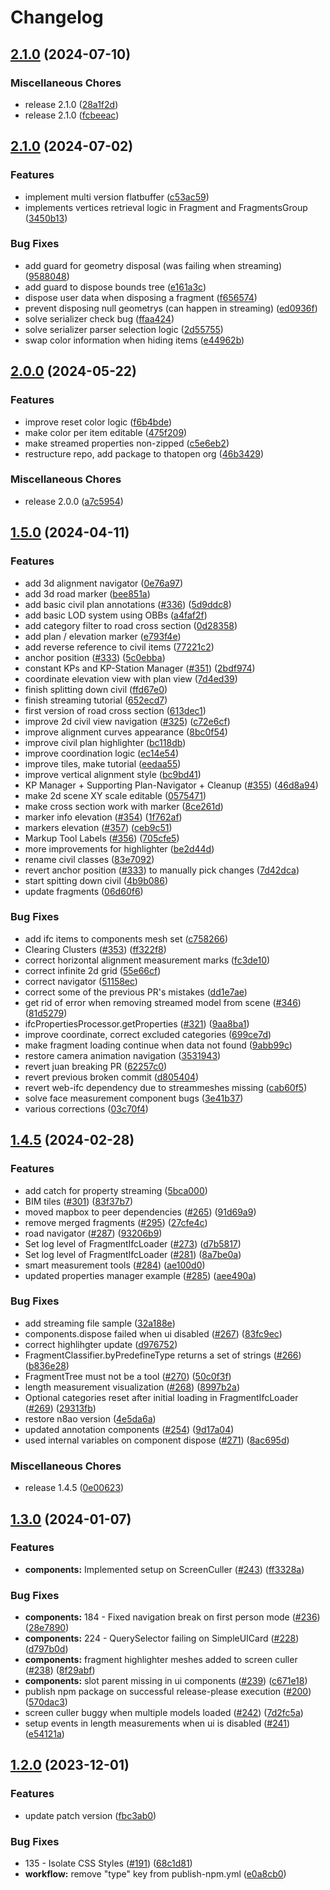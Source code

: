 # Changelog

## [2.1.0](https://github.com/ThatOpen/engine_fragment/compare/v2.1.0...v2.1.0) (2024-07-10)


### Miscellaneous Chores

* release 2.1.0 ([28a1f2d](https://github.com/ThatOpen/engine_fragment/commit/28a1f2d52f6f0705f27523cfe82e5792eb782897))
* release 2.1.0 ([fcbeeac](https://github.com/ThatOpen/engine_fragment/commit/fcbeeacf85c4b692784ce1e8538e072b74f866ae))

## [2.1.0](https://github.com/ThatOpen/engine_fragment/compare/v2.0.0...v2.1.0) (2024-07-02)


### Features

* implement multi version flatbuffer ([c53ac59](https://github.com/ThatOpen/engine_fragment/commit/c53ac590ab69c5725b6ef4e124fa2e7660bf1741))
* implements vertices retrieval logic in Fragment and FragmentsGroup ([3450b13](https://github.com/ThatOpen/engine_fragment/commit/3450b13c280f5cb728ff14a153d020c737974adf))


### Bug Fixes

* add guard for geometry disposal (was failing when streaming) ([9588048](https://github.com/ThatOpen/engine_fragment/commit/95880486e5f657a0c6c9267cfb2bda3f9d02a12b))
* add guard to dispose bounds tree ([e161a3c](https://github.com/ThatOpen/engine_fragment/commit/e161a3c3c8b17393994effde7c501d6f253d0350))
* dispose user data when disposing a fragment ([f656574](https://github.com/ThatOpen/engine_fragment/commit/f6565745ed225d0af70f5e2dd99cc04f2fc626f6))
* prevent disposing null geometrys (can happen in streaming) ([ed0936f](https://github.com/ThatOpen/engine_fragment/commit/ed0936fed39d71664349f4b859f61cda0f872b2a))
* solve serializer check bug ([ffaa424](https://github.com/ThatOpen/engine_fragment/commit/ffaa4247558e6cd8e06061c0bcce974b9d3f6b04))
* solve serializer parser selection logic ([2d55755](https://github.com/ThatOpen/engine_fragment/commit/2d55755600842591e7e0c35a59f90888ace9fe59))
* swap color information when hiding items ([e44962b](https://github.com/ThatOpen/engine_fragment/commit/e44962bb02ba5855e9afc2b805baca837bf55f3b))

## [2.0.0](https://github.com/ThatOpen/engine_fragment/compare/v1.5.0...v2.0.0) (2024-05-22)


### Features

* improve reset color logic ([f6b4bde](https://github.com/ThatOpen/engine_fragment/commit/f6b4bde8527f32dbcaad9d130746c72effc19421))
* make color per item editable ([475f209](https://github.com/ThatOpen/engine_fragment/commit/475f209f3ac20a3f499391c4c44751762e0b4289))
* make streamed properties non-zipped ([c5e6eb2](https://github.com/ThatOpen/engine_fragment/commit/c5e6eb2d7d24eb8c95316867e6763cb2c4c058a8))
* restructure repo, add package to thatopen org ([46b3429](https://github.com/ThatOpen/engine_fragment/commit/46b34293fef7d69e1d6b63f66ccd6e42f4aaa8df))


### Miscellaneous Chores

* release 2.0.0 ([a7c5954](https://github.com/ThatOpen/engine_fragment/commit/a7c59541eb308331ef29a230f4da057131dc89a7))

## [1.5.0](https://github.com/ThatOpen/engine_components/compare/v1.4.5...v1.5.0) (2024-04-11)


### Features

* add 3d alignment navigator ([0e76a97](https://github.com/ThatOpen/engine_components/commit/0e76a9757cde3e522f6ccd3186988f5f1fdea25a))
* add 3d road marker ([bee851a](https://github.com/ThatOpen/engine_components/commit/bee851a8b627d528c6c9e29d9fed87fbace3048a))
* add basic civil plan annotations ([#336](https://github.com/ThatOpen/engine_components/issues/336)) ([5d9ddc8](https://github.com/ThatOpen/engine_components/commit/5d9ddc83986851fc152ed3e26d9a66d55447354b))
* add basic LOD system using OBBs ([a4faf2f](https://github.com/ThatOpen/engine_components/commit/a4faf2f1080822a409ebaaaf8684b46c385ee7f4))
* add category filter to road cross section ([0d28358](https://github.com/ThatOpen/engine_components/commit/0d283587a0ca1535202a6be1a6f4a32adbbbd9be))
* add plan / elevation marker ([e793f4e](https://github.com/ThatOpen/engine_components/commit/e793f4e804f6bf7b4774362b4dc8a94841bd1b29))
* add reverse reference to civil items ([77221c2](https://github.com/ThatOpen/engine_components/commit/77221c2aee67bcf555af6ec95e650f10d7ffeee1))
* anchor position ([#333](https://github.com/ThatOpen/engine_components/issues/333)) ([5c0ebba](https://github.com/ThatOpen/engine_components/commit/5c0ebba19134925b7259ab4f3d4be4060a1ff850))
* constant KPs and KP-Station Manager ([#351](https://github.com/ThatOpen/engine_components/issues/351)) ([2bdf974](https://github.com/ThatOpen/engine_components/commit/2bdf974f0176f1987bad46406e01982fa639c548))
* coordinate elevation view with plan view ([7d4ed39](https://github.com/ThatOpen/engine_components/commit/7d4ed394db255b99721b32705431b7319982a3a6))
* finish splitting down civil ([ffd67e0](https://github.com/ThatOpen/engine_components/commit/ffd67e0df57fc984156befa844fc0cea8aae7beb))
* finish streaming tutorial ([652ecd7](https://github.com/ThatOpen/engine_components/commit/652ecd729bb9fcafa4a974ec981af97581d0717f))
* first version of road cross section ([613dec1](https://github.com/ThatOpen/engine_components/commit/613dec1308726b91aadff1e354ca6d698366b2bb))
* improve 2d civil view navigation ([#325](https://github.com/ThatOpen/engine_components/issues/325)) ([c72e6cf](https://github.com/ThatOpen/engine_components/commit/c72e6cf6c7a1a06ef53ef41edf2d3246c70d7590))
* improve alignment curves appearance ([8bc0f54](https://github.com/ThatOpen/engine_components/commit/8bc0f546fae1e41c5798ef3ba76471622ed01263))
* improve civil plan highlighter ([bc118db](https://github.com/ThatOpen/engine_components/commit/bc118db1e564a79a7773a02e18db9191c8949f17))
* improve coordination logic ([ec14e54](https://github.com/ThatOpen/engine_components/commit/ec14e5425b66bbfac85806305f5c8ee7a3c259a0))
* improve tiles, make tutorial ([eedaa55](https://github.com/ThatOpen/engine_components/commit/eedaa559bc4491441b8392ff98deb69d372acf95))
* improve vertical alignment style ([bc9bd41](https://github.com/ThatOpen/engine_components/commit/bc9bd41238d630f03416deb8e9d918a423da28dd))
* KP Manager + Supporting Plan-Navigator + Cleanup ([#355](https://github.com/ThatOpen/engine_components/issues/355)) ([46d8a94](https://github.com/ThatOpen/engine_components/commit/46d8a94a88505473033cf3d08d9cc0ccf90f353a))
* make 2d scene XY scale editable ([0575471](https://github.com/ThatOpen/engine_components/commit/0575471033d3996210c5ed21f3c681b6784ca81f))
* make cross section work with marker ([8ce261d](https://github.com/ThatOpen/engine_components/commit/8ce261d24288d03dd6a71cc603d7839a8ceb5603))
* marker info elevation ([#354](https://github.com/ThatOpen/engine_components/issues/354)) ([1f762af](https://github.com/ThatOpen/engine_components/commit/1f762af388936822512d00f6be08f12789640c7c))
* markers elevation ([#357](https://github.com/ThatOpen/engine_components/issues/357)) ([ceb9c51](https://github.com/ThatOpen/engine_components/commit/ceb9c5161a08d7ee6300371f63470876c0ab02ce))
* Markup Tool Labels ([#356](https://github.com/ThatOpen/engine_components/issues/356)) ([705cfe5](https://github.com/ThatOpen/engine_components/commit/705cfe5cef101a76882c5fc50788c0d9dcf19258))
* more improvements for highlighter ([be2d44d](https://github.com/ThatOpen/engine_components/commit/be2d44d424ddc7c05ac2aa9e073f4f5fbe8cb217))
* rename civil classes ([83e7092](https://github.com/ThatOpen/engine_components/commit/83e70928147ebc10ca55c748518cfefe99c55096))
* revert anchor position ([#333](https://github.com/ThatOpen/engine_components/issues/333)) to manually pick changes ([7d42dca](https://github.com/ThatOpen/engine_components/commit/7d42dca582c290d527505b5d75cddd122a30784a))
* start spitting down civil ([4b9b086](https://github.com/ThatOpen/engine_components/commit/4b9b0863ea992da9f331e22b2dfc853b696e5cb1))
* update fragments ([06d60f6](https://github.com/ThatOpen/engine_components/commit/06d60f6a6f6bffcac6fe9d3d22f8fb88d4431125))


### Bug Fixes

* add ifc items to components mesh set ([c758266](https://github.com/ThatOpen/engine_components/commit/c7582668833ca57c82966226fca326af7d893cf4))
* Clearing Clusters ([#353](https://github.com/ThatOpen/engine_components/issues/353)) ([ff322f8](https://github.com/ThatOpen/engine_components/commit/ff322f85e8c0679e1c88cfc2da42132b2a05274d))
* correct horizontal alignment measurement marks ([fc3de10](https://github.com/ThatOpen/engine_components/commit/fc3de10825e8ae6bece26784a23585a0406033dc))
* correct infinite 2d grid ([55e66cf](https://github.com/ThatOpen/engine_components/commit/55e66cfa9fb7884de6e2b3c31196f1c94b3630a6))
* correct navigator ([51158ec](https://github.com/ThatOpen/engine_components/commit/51158ec961492a94d53c874874409ac5291f427e))
* correct some of the previous PR's mistakes ([dd1e7ae](https://github.com/ThatOpen/engine_components/commit/dd1e7aec2670b360e903033f969fc34ac9a4194b))
* get rid of error when removing streamed model from scene ([#346](https://github.com/ThatOpen/engine_components/issues/346)) ([81d5279](https://github.com/ThatOpen/engine_components/commit/81d5279c99c404882c57160fba14d49ddb778863))
* ifcPropertiesProcessor.getProperties ([#321](https://github.com/ThatOpen/engine_components/issues/321)) ([9aa8ba1](https://github.com/ThatOpen/engine_components/commit/9aa8ba1d8bd1bb7faca86cf0cb12f52101217057))
* improve coordinate, correct excluded categories ([699ce7d](https://github.com/ThatOpen/engine_components/commit/699ce7d49c45473d15386b6b879aaf3627a68867))
* make fragment loading continue when data not found ([9abb99c](https://github.com/ThatOpen/engine_components/commit/9abb99ce95c7a4d8bbe3886ef78cacbdb38fb248))
* restore camera animation navigation ([3531943](https://github.com/ThatOpen/engine_components/commit/3531943dab4a46513314d8b3a197555fc0bd99b2))
* revert juan breaking PR ([62257c0](https://github.com/ThatOpen/engine_components/commit/62257c0efb7a1c69260470cd8168e83472cea135))
* revert previous broken commit ([d805404](https://github.com/ThatOpen/engine_components/commit/d80540413880e6f9b3318d8ba1576522426de526))
* revert web-ifc dependency due to streammeshes missing ([cab60f5](https://github.com/ThatOpen/engine_components/commit/cab60f569ef44f248b8f2ce7061b782de6a5287d))
* solve face measurement component bugs ([3e41b37](https://github.com/ThatOpen/engine_components/commit/3e41b3776da8a996a9956e39386d0c39c33d39e5))
* various corrections ([03c70f4](https://github.com/ThatOpen/engine_components/commit/03c70f422ba64ad024b54bc353029ce2264740b5))

## [1.4.5](https://github.com/ThatOpen/engine_components/compare/v1.3.0...v1.4.5) (2024-02-28)


### Features

* add catch for property streaming ([5bca000](https://github.com/ThatOpen/engine_components/commit/5bca0002d341a14e53ad326c3494279c9cc3919f))
* BIM tiles ([#301](https://github.com/ThatOpen/engine_components/issues/301)) ([83f37b7](https://github.com/ThatOpen/engine_components/commit/83f37b759b081e58972f20527a770ec1602ce14b))
* moved mapbox to peer dependencies ([#265](https://github.com/ThatOpen/engine_components/issues/265)) ([91d69a9](https://github.com/ThatOpen/engine_components/commit/91d69a9010bd2d207b102919a0b4319222d5eaa4))
* remove merged fragments ([#295](https://github.com/ThatOpen/engine_components/issues/295)) ([27cfe4c](https://github.com/ThatOpen/engine_components/commit/27cfe4cdcf95cb8c0fcf70f295fec0bb57f82f99))
* road navigator ([#287](https://github.com/ThatOpen/engine_components/issues/287)) ([93206b9](https://github.com/ThatOpen/engine_components/commit/93206b93d95b256c39daa24818c25afd6b89157d))
* Set log level of FragmentIfcLoader ([#273](https://github.com/ThatOpen/engine_components/issues/273)) ([d7b5817](https://github.com/ThatOpen/engine_components/commit/d7b5817aae86c5342025960f0b4e4ee37458889d))
* Set log level of FragmentIfcLoader ([#281](https://github.com/ThatOpen/engine_components/issues/281)) ([8a7be0a](https://github.com/ThatOpen/engine_components/commit/8a7be0a5f879d886e34cc662a70b44e5eaafd8b0))
* smart measurement tools ([#284](https://github.com/ThatOpen/engine_components/issues/284)) ([ae100d0](https://github.com/ThatOpen/engine_components/commit/ae100d09039094dc49e5510ce6e13b993a6712f2))
* updated properties manager example ([#285](https://github.com/ThatOpen/engine_components/issues/285)) ([aee490a](https://github.com/ThatOpen/engine_components/commit/aee490ae7f5700a266a436e20c892a47b8ca684c))


### Bug Fixes

* add streaming file sample ([32a188e](https://github.com/ThatOpen/engine_components/commit/32a188e4a2d459da35cb2335171105c8a8fe7a52))
* components.dispose failed when ui disabled ([#267](https://github.com/ThatOpen/engine_components/issues/267)) ([83fc9ec](https://github.com/ThatOpen/engine_components/commit/83fc9eccc60ce439d3b6a04f1ee12c13c993021a))
* correct highlihgter update ([d976752](https://github.com/ThatOpen/engine_components/commit/d976752ad99357f1c55ee50b675a132b74d7cfe9))
* FragmentClassifier.byPredefineType returns a set of strings ([#266](https://github.com/ThatOpen/engine_components/issues/266)) ([b836e28](https://github.com/ThatOpen/engine_components/commit/b836e28016ce3a10b8b2f0ce89654a003aec8a83))
* FragmentTree must not be a tool ([#270](https://github.com/ThatOpen/engine_components/issues/270)) ([50c0f3f](https://github.com/ThatOpen/engine_components/commit/50c0f3fa7a514e480f060f460434b562edbadfe6))
* length measurement visualization ([#268](https://github.com/ThatOpen/engine_components/issues/268)) ([8997b2a](https://github.com/ThatOpen/engine_components/commit/8997b2a73ba9e724d04bffe4deb90ed52d7e6e86))
* Optional categories reset after initial loading in FragmentIfcLoader ([#269](https://github.com/ThatOpen/engine_components/issues/269)) ([29313fb](https://github.com/ThatOpen/engine_components/commit/29313fbc9e6ce5a06d9017e4a829564cd0007e53))
* restore n8ao version ([4e5da6a](https://github.com/ThatOpen/engine_components/commit/4e5da6acc51086f5ec3f034c972e665e24ce697d))
* updated annotation components ([#254](https://github.com/ThatOpen/engine_components/issues/254)) ([9d17a04](https://github.com/ThatOpen/engine_components/commit/9d17a049b8dd3c5df677963c1a91758f06fbbef5))
* used internal variables on component dispose ([#271](https://github.com/ThatOpen/engine_components/issues/271)) ([8ac695d](https://github.com/ThatOpen/engine_components/commit/8ac695d05c28e651caa03b53f3d8e078fa543269))


### Miscellaneous Chores

* release 1.4.5 ([0e00623](https://github.com/ThatOpen/engine_components/commit/0e0062393cfcb4bf6860549eb932dace362c8e23))

## [1.3.0](https://github.com/ThatOpen/engine_components/compare/v1.2.0...v1.3.0) (2024-01-07)


### Features

* **components:** Implemented setup on ScreenCuller ([#243](https://github.com/ThatOpen/engine_components/issues/243)) ([ff3328a](https://github.com/ThatOpen/engine_components/commit/ff3328aaa8d483cb6fab94a531581bd4c439606d))


### Bug Fixes

* **components:** 184 - Fixed navigation break on first person mode ([#236](https://github.com/ThatOpen/engine_components/issues/236)) ([28e7890](https://github.com/ThatOpen/engine_components/commit/28e7890f89e4132194abe49295b0e450d67c9b75))
* **components:** 224 - QuerySelector failing on SimpleUICard ([#228](https://github.com/ThatOpen/engine_components/issues/228)) ([d797b0d](https://github.com/ThatOpen/engine_components/commit/d797b0d4b26dd255b79ca8e6c4375583fac2da4c))
* **components:** fragment highlighter meshes added to screen culler ([#238](https://github.com/ThatOpen/engine_components/issues/238)) ([8f29abf](https://github.com/ThatOpen/engine_components/commit/8f29abfde5429b53a4cae16167f67721ae4b5d3d))
* **components:** slot parent missing in ui components ([#239](https://github.com/ThatOpen/engine_components/issues/239)) ([c671e18](https://github.com/ThatOpen/engine_components/commit/c671e1829120b1ad5bdfef0fd2d194909148a29f))
* publish npm package on successful release-please execution ([#200](https://github.com/ThatOpen/engine_components/issues/200)) ([570dac3](https://github.com/ThatOpen/engine_components/commit/570dac3bb5b679ec84315f3f08a588f011217d51))
* screen culler buggy when multiple models loaded ([#242](https://github.com/ThatOpen/engine_components/issues/242)) ([7d2fc5a](https://github.com/ThatOpen/engine_components/commit/7d2fc5a61bf59f088e11a57216db95c2854b678f))
* setup events in length measurements when ui is disabled ([#241](https://github.com/ThatOpen/engine_components/issues/241)) ([e54121a](https://github.com/ThatOpen/engine_components/commit/e54121a5a9d1557a11b9f2bfb3186a54d4551d91))

## [1.2.0](https://github.com/ThatOpen/engine_components/compare/v1.1.8...v1.2.0) (2023-12-01)


### Features

* update patch version ([fbc3ab0](https://github.com/ThatOpen/engine_components/commit/fbc3ab08d3a5a614c8706833f5502d3ecd29f651))


### Bug Fixes

* 135 - Isolate CSS Styles ([#191](https://github.com/ThatOpen/engine_components/issues/191)) ([68c1d81](https://github.com/ThatOpen/engine_components/commit/68c1d8121958c152a63ef088c56b2233ac363ff8))
* **workflow:** remove "type" key from publish-npm.yml ([e0a8cb0](https://github.com/ThatOpen/engine_components/commit/e0a8cb018a531184cf1630bc67f7e34e5ab2b3ce))
